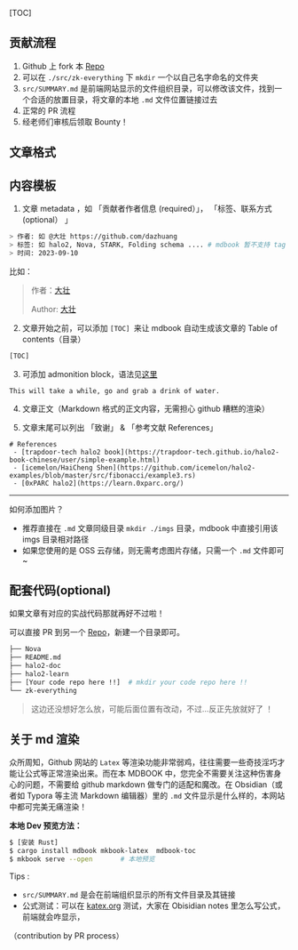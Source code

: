 
[TOC]

## 贡献流程

1. Github 上 fork 本 [Repo](https://github.com/zkp-co-learning/zkp-co-learning.github.io)
2. 可以在 `./src/zk-everything` 下 `mkdir` 一个以自己名字命名的文件夹
3. `src/SUMMARY.md` 是前端网站显示的文件组织目录，可以修改该文件，找到一个合适的放置目录，将文章的本地 `.md` 文件位置链接过去
4. 正常的 PR 流程
5. 经老师们审核后领取 Bounty！

## 文章格式

## 内容模板

1. 文章 metadata ，如 「贡献者作者信息 (required）」，  「标签、联系方式 (optional） 」

```bash
> 作者: 如 @大壮 https://github.com/dazhuang      
> 标签: 如 halo2, Nova, STARK, Folding schema .... # mdbook 暂不支持 tag 功能
> 时间: 2023-09-10
```

比如：
> 作者：[大壮](https://github.com/Demian101)
> 
> Author: [大壮](https://github.com/Demian101)



2. 文章开始之前，可以添加 `[TOC] `来让 mdbook 自动生成该文章的 Table of contents（目录）

```bash
[TOC]
```

3. 可添加 admonition block，语法见[这里](https://tommilligan.github.io/mdbook-admonish/)

```admonish success title=""
This will take a while, go and grab a drink of water.
```


4. 文章正文（Markdown 格式的正文内容，无需担心 github 糟糕的渲染）

5. 文章末尾可以列出 「致谢」 & 「参考文献 References」

```
# References
 - [trapdoor-tech halo2 book](https://trapdoor-tech.github.io/halo2-book-chinese/user/simple-example.html)
 - [icemelon/HaiCheng Shen](https://github.com/icemelon/halo2-examples/blob/master/src/fibonacci/example3.rs)
 - [0xPARC halo2](https://learn.0xparc.org/)
```

----

如何添加图片？

 - 推荐直接在 `.md` 文章同级目录 `mkdir ./imgs` 目录，mdbook 中直接引用该 imgs 目录相对路径
 - 如果您使用的是 OSS 云存储，则无需考虑图片存储，只需一个 `.md` 文件即可~


## 配套代码(optional)

如果文章有对应的实战代码那就再好不过啦！

可以直接 PR 到另一个 [Repo](https://github.com/zkp-co-learning/zkp-co-learn)，新建一个目录即可。

```bash
├── Nova
├── README.md
├── halo2-doc
├── halo2-learn
├── [Your code repo here !!]  # mkdir your code repo here !!
└── zk-everything
```

> 这边还没想好怎么放，可能后面位置有改动，不过...反正先放就好了 ！


## 关于 md 渲染

众所周知，Github  网站的 `Latex` 等渲染功能非常弱鸡，往往需要一些奇技淫巧才能让公式等正常渲染出来。而在本 MDBOOK 中，您完全不需要关注这种伤害身心的问题，不需要给 github markdown 做专门的适配和魔改。在 Obsidian（或者如 Typora 等主流 Markdown 编辑器）里的  `.md` 文件显示是什么样的，本网站中都可完美无痛渲染！

**本地 Dev 预览方法：**

```bash
$ [安装 Rust]
$ cargo install mdbook mkbook-latex  mdbook-toc
$ mkbook serve --open       # 本地预览

```

Tips :
 - `src/SUMMARY.md` 是会在前端组织显示的所有文件目录及其链接
 - 公式测试：可以在 [katex.org](katex.org) 测试，大家在 Obisidian notes 里怎么写公式，前端就会咋显示，

（contribution by PR process）

